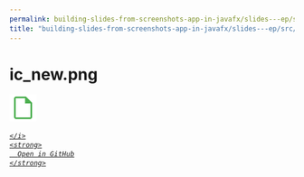 ```yaml
---
permalink: building-slides-from-screenshots-app-in-javafx/slides---ep/src/main/resources/ic_new.png.html
title: "building-slides-from-screenshots-app-in-javafx/slides---ep/src/main/resources/ic_new.png"
---
```


# ic_new.png
<img src="ic_new.png" alt="ic_new.png" />
<div class="social open-gh-btn my-4">
  <a class="btn btn-github" href="https://github.com/tobiasbriones/test-blog-deploy/tree/main/swe/dev/java/javafx/drawing/productivity/building-slides-from-screenshots-app-in-javafx/slides---ep/src/main/resources/ic_new.png" target="_blank">
    <i class="fab fa-github">
      
    </i>
    <strong>
      Open in GitHub
    </strong>
  </a>
</div>